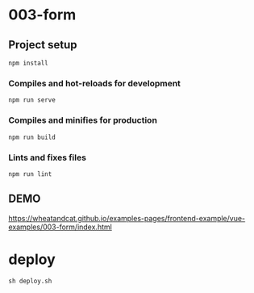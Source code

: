 # 003-form

## Project setup
```
npm install
```

### Compiles and hot-reloads for development
```
npm run serve
```

### Compiles and minifies for production
```
npm run build
```

### Lints and fixes files
```
npm run lint
```

## DEMO
https://wheatandcat.github.io/examples-pages/frontend-example/vue-examples/003-form/index.html

# deploy
```
sh deploy.sh
```
